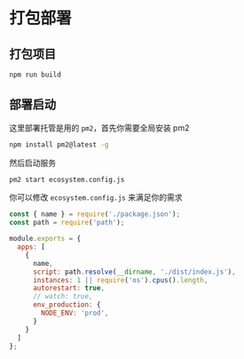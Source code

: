 # 打包部署

## 打包项目

```bash
npm run build
```

## 部署启动

这里部署托管是用的 `pm2`，首先你需要全局安装 pm2

```bash
npm install pm2@latest -g
```

然后启动服务

```bash
pm2 start ecosystem.config.js
```

你可以修改 `ecosystem.config.js` 来满足你的需求

```js
const { name } = require('./package.json');
const path = require('path');

module.exports = {
  apps: [
    {
      name,
      script: path.resolve(__dirname, './dist/index.js'),
      instances: 1 || require('os').cpus().length,
      autorestart: true,
      // watch: true,
      env_production: {
        NODE_ENV: 'prod',
      }
    }
  ]
};
```